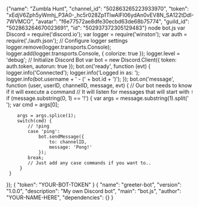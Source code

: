 {"name": "Zumbla Hunt", "channel_id": "502863265223933970", "token": "xEdjV6Zph5yWmhj_P3A0-_hc5r028Zp1TlwAlFl06ydAn0vEV8N_SA122tDdI-7WVMCO", "avatar": "f6e77572ae8dfe30ecbd63de68b75774", "guild_id": "502863264670023691", "id": "502937372305129483"}
node bot.js
var Discord = require('discord.io');
var logger = require('winston');
var auth = require('./auth.json');
// Configure logger settings
logger.remove(logger.transports.Console);
logger.add(logger.transports.Console, {
    colorize: true
});
logger.level = 'debug';
// Initialize Discord Bot
var bot = new Discord.Client({
   token: auth.token,
   autorun: true
});
bot.on('ready', function (evt) {
    logger.info('Connected');
    logger.info('Logged in as: ');
    logger.info(bot.username + ' - (' + bot.id + ')');
});
bot.on('message', function (user, userID, channelID, message, evt) {
    // Our bot needs to know if it will execute a command
    // It will listen for messages that will start with `!`
    if (message.substring(0, 1) == '!') {
        var args = message.substring(1).split(' ');
        var cmd = args[0];
       
        args = args.splice(1);
        switch(cmd) {
            // !ping
            case 'ping':
                bot.sendMessage({
                    to: channelID,
                    message: 'Pong!'
                });
            break;
            // Just add any case commands if you want to..
         }
     }
});
{
   "token": "YOUR-BOT-TOKEN"
}
{
  "name": "greeter-bot",
  "version": "1.0.0",
  "description": "My own Discord bot",
  "main": "bot.js",
  "author": "YOUR-NAME-HERE",
  "dependencies": {}
}

